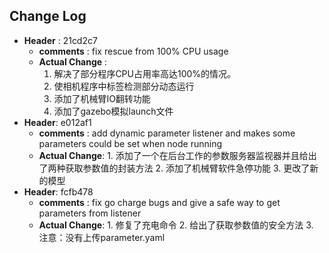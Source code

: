 ## Change Log

- **Header** :  21cd2c7
  - **comments** : fix rescue from 100% CPU usage
  - **Actual Change** : 
    1. 解决了部分程序CPU占用率高达100%的情况。
    2. 使相机程序中标签检测部分动态运行
    3. 添加了机械臂IO翻转功能
    4. 添加了gazebo模拟launch文件
- **Header**: e012af1
  - **comments** : add dynamic parameter listener and makes some parameters could be set when node running
  - **Actual Change**:
    	1. 添加了一个在后台工作的参数服务器监视器并且给出了两种获取参数值的封装方法
     	2. 添加了机械臂软件急停功能
     	3. 更改了新的模型
- **Header**: fcfb478
  - **comments** : fix go charge bugs and give a safe way to get parameters from listener
  - **Actual Change**:
    	1. 修复了充电命令
    	2. 给出了获取参数值的安全方法
     	3. 注意：没有上传parameter.yaml

     	